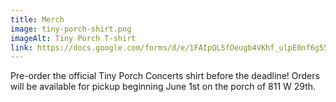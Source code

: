 ```yaml
---
title: Merch
image: tiny-porch-shirt.png
imageAlt: Tiny Porch T-shirt
link: https://docs.google.com/forms/d/e/1FAIpQLSfOeugb4VKhf_ulpE0nf6g557Jzd6-mgMWT6plkJ2yaHvnG8w/viewform
---
```


Pre-order the official Tiny Porch Concerts shirt before the deadline! Orders will be available for pickup beginning June 1st on the porch of 811 W 29th. 